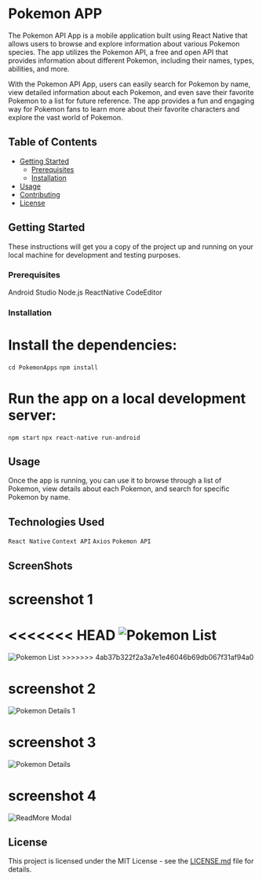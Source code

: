 # Pokemon APP

The Pokemon API App is a mobile application built using React Native that allows users to browse and explore information about various Pokemon species. The app utilizes the Pokemon API, a free and open API that provides information about different Pokemon, including their names, types, abilities, and more.

With the Pokemon API App, users can easily search for Pokemon by name, view detailed information about each Pokemon, and even save their favorite Pokemon to a list for future reference. The app provides a fun and engaging way for Pokemon fans to learn more about their favorite characters and explore the vast world of Pokemon.

## Table of Contents

- [Getting Started](#getting-started)
  - [Prerequisites](#prerequisites)
  - [Installation](#installation)
- [Usage](#usage)
- [Contributing](#contributing)
- [License](#license)

## Getting Started

These instructions will get you a copy of the project up and running on your local machine for development and testing purposes.

### Prerequisites

Android Studio
Node.js
ReactNative
CodeEditor

### Installation

# Install the dependencies:

`cd PokemonApps`
`npm install`

# Run the app on a local development server:

`npm start`
`npx react-native run-android`

## Usage

Once the app is running, you can use it to browse through a list of Pokemon, view details about each Pokemon, and search for specific Pokemon by name.

## Technologies Used

`React Native`
`Context API`
`Axios`
`Pokemon API`

## ScreenShots

# screenshot 1

<<<<<<< HEAD
<img src="./src/assets/screenshot1.PNG" alt="Pokemon List" />
=======
<img src="../src/assets/screenshot1.PNG" alt="Pokemon List" />
>>>>>>> 4ab37b322f2a3a7e1e46046b69db067f31af94a0

# screenshot 2

<img src="../assets/screenshot2.PNG" alt="Pokemon Details 1" />

# screenshot 3

<img src="../assets/screenshot3.PNG" alt="Pokemon Details" />

# screenshot 4

<img src="../assets/screenshot4.PNG" alt="ReadMore Modal" />

## License

This project is licensed under the MIT License - see the [LICENSE.md](LICENSE.md) file for details.
